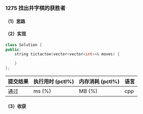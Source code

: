 ### 1275 找出井字棋的获胜者

#### （1）思路

#### （2）实现

```cpp
class Solution {
public:
    string tictactoe(vector<vector<int>>& moves) {

    }
};
```

| 提交结果 | 执行用时 (pctl%) | 内存消耗 (pctl%) | 语言 |
|:---------|:-----------------|:-----------------|:-----|
| 通过     |  ms (%)   |  MB (%)  | cpp  |

#### （3）收获
